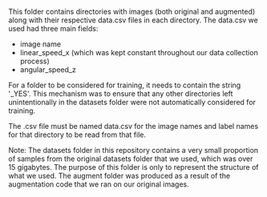 This folder contains directories with images (both original and augmented) along with their respective data.csv files in each directory. The data.csv we used had three main fields:
- image name
- linear_speed_x (which was kept constant throughout our data collection process)
- angular_speed_z

For a folder to be considered for training, it needs to contain the string '_YES'. This mechanism was to ensure that any other directories left unintentionally in the datasets folder were not automatically considered for training. 

The .csv file must be named data.csv for the image names and label names for that directory to be read from that file.

Note: The datasets folder in this repository contains a very small proportion of samples from the original datasets folder that we used, which was over 15 gigabytes. The purpose of this folder is only to represent the structure of what we used. The augment folder was produced as a result of the augmentation code that we ran on our original images.
